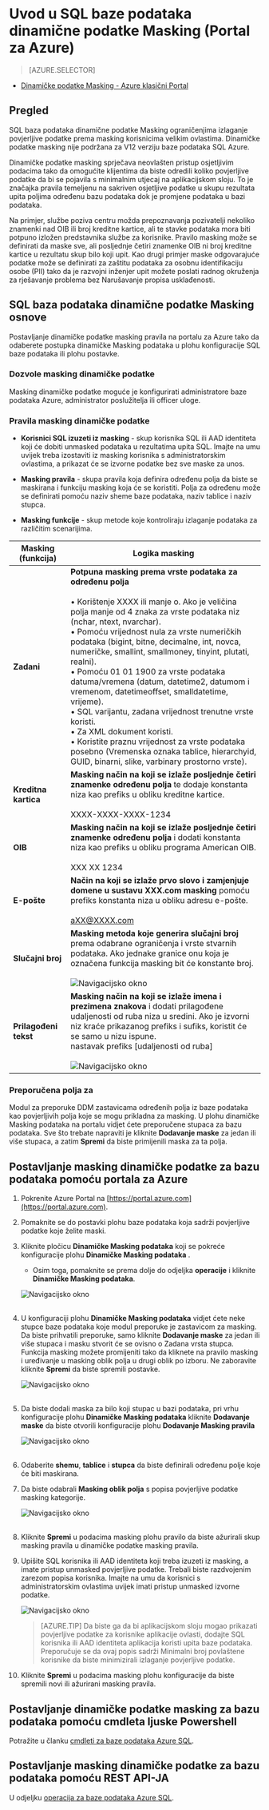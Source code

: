 <properties
   pageTitle="Uvod u SQL baze podataka dinamične podatke Masking (Portal za Azure)"
   description="Upute za početak rada s SQL baza podataka dinamične podatke Masking na portalu za Azure"
   services="sql-database"
   documentationCenter=""
   authors="ronitr"
   manager="jhubbard"
   editor="v-romcal"/>

<tags
   ms.service="sql-database"
   ms.devlang="NA"
   ms.topic="article"
   ms.tgt_pltfrm="NA"
   ms.workload="data-services"
   ms.date="07/10/2016"
   ms.author="ronitr; ronmat; v-romcal; sstein"/>


# <a name="get-started-with-sql-database-dynamic-data-masking-azure-portal"></a>Uvod u SQL baze podataka dinamične podatke Masking (Portal za Azure)

> [AZURE.SELECTOR]
- [Dinamičke podatke Masking - Azure klasični Portal](sql-database-dynamic-data-masking-get-started-portal.md)

## <a name="overview"></a>Pregled

SQL baza podataka dinamične podatke Masking ograničenjima izlaganje povjerljive podatke prema masking korisnicima velikim ovlastima. Dinamičke podatke masking nije podržana za V12 verziju baze podataka SQL Azure.

Dinamičke podatke masking sprječava neovlašten pristup osjetljivim podacima tako da omogućite klijentima da biste odredili koliko povjerljive podatke da bi se pojavila s minimalnim utjecaj na aplikacijskom sloju. To je značajka pravila temeljenu na sakriven osjetljive podatke u skupu rezultata upita poljima određenu bazu podataka dok je promjene podataka u bazi podataka.

Na primjer, službe poziva centru možda prepoznavanja pozivatelji nekoliko znamenki nad OIB ili broj kreditne kartice, ali te stavke podataka mora biti potpuno izložen predstavnika službe za korisnike. Pravilo masking može se definirati da maske sve, ali posljednje četiri znamenke OIB ni broj kreditne kartice u rezultatu skup bilo koji upit. Kao drugi primjer maske odgovarajuće podatke može se definirati za zaštitu podataka za osobnu identifikaciju osobe (PII) tako da je razvojni inženjer upit možete poslati radnog okruženja za rješavanje problema bez Narušavanje propisa usklađenosti.

## <a name="sql-database-dynamic-data-masking-basics"></a>SQL baza podataka dinamične podatke Masking osnove

Postavljanje dinamičke podatke masking pravila na portalu za Azure tako da odaberete postupka dinamičke Masking podataka u plohu konfiguracije SQL baze podataka ili plohu postavke.


### <a name="dynamic-data-masking-permissions"></a>Dozvole masking dinamičke podatke

Masking dinamičke podatke moguće je konfigurirati administratore baze podataka Azure, administrator poslužitelja ili officer uloge.

### <a name="dynamic-data-masking-policy"></a>Pravila masking dinamičke podatke

* **Korisnici SQL izuzeti iz masking** - skup korisnika SQL ili AAD identiteta koji će dobiti unmasked podataka u rezultatima upita SQL. Imajte na umu uvijek treba izostaviti iz masking korisnika s administratorskim ovlastima, a prikazat će se izvorne podatke bez sve maske za unos.

* **Masking pravila** - skupa pravila koja definira određenu polja da biste se maskirana i funkciju masking koja će se koristiti. Polja za određenu može se definirati pomoću naziv sheme baze podataka, naziv tablice i naziv stupca.

* **Masking funkcije** - skup metode koje kontroliraju izlaganje podataka za različitim scenarijima.

| Masking (funkcija) | Logika masking |
|----------|---------------|
| **Zadani**  |**Potpuna masking prema vrste podataka za određenu polja**<br/><br/>• Korištenje XXXX ili manje o. Ako je veličina polja manje od 4 znaka za vrste podataka niz (nchar, ntext, nvarchar).<br/>• Pomoću vrijednost nula za vrste numeričkih podataka (bigint, bitne, decimalne, int, novca, numeričke, smallint, smallmoney, tinyint, plutati, realni).<br/>• Pomoću 01 01 1900 za vrste podataka datuma/vremena (datum, datetime2, datumom i vremenom, datetimeoffset, smalldatetime, vrijeme).<br/>• SQL varijantu, zadana vrijednost trenutne vrste koristi.<br/>• Za XML dokument <masked/> koristi.<br/>• Koristite praznu vrijednost za vrste podataka posebno (Vremenska oznaka tablice, hierarchyid, GUID, binarni, slike, varbinary prostorno vrste).
| **Kreditna kartica** |**Masking način na koji se izlaže posljednje četiri znamenke određenu polja** te dodaje konstanta niza kao prefiks u obliku kreditne kartice.<br/><br/>XXXX-XXXX-XXXX-1234|
| **OIB** |**Masking način na koji se izlaže posljednje četiri znamenke određenu polja** i dodati konstanta niza kao prefiks u obliku programa American OIB.<br/><br/>XXX XX 1234 |
| **E-pošte** | **Način na koji se izlaže prvo slovo i zamjenjuje domene u sustavu XXX.com masking** pomoću prefiks konstanta niza u obliku adresu e-pošte.<br/><br/>aXX@XXXX.com |
| **Slučajni broj** | **Masking metoda koje generira slučajni broj** prema odabrane ograničenja i vrste stvarnih podataka. Ako jednake granice onu koja je označena funkcija masking bit će konstante broj.<br/><br/>![Navigacijsko okno](./media/sql-database-dynamic-data-masking-get-started/1_DDM_Random_number.png) |
| **Prilagođeni tekst** | **Masking način na koji se izlaže imena i prezimena znakova** i dodati prilagođene udaljenosti od ruba niza u sredini. Ako je izvorni niz kraće prikazanog prefiks i sufiks, koristit će se samo u nizu ispune. <br/>nastavak prefiks [udaljenosti od ruba]<br/><br/>![Navigacijsko okno](./media/sql-database-dynamic-data-masking-get-started/2_DDM_Custom_text.png) |


<a name="Anchor1"></a>
### <a name="recommended-fields-to-mask"></a>Preporučena polja za

Modul za preporuke DDM zastavicama određenih polja iz baze podataka kao povjerljivih polja koje se mogu prikladna za masking. U plohu dinamičke Masking podataka na portalu vidjet ćete preporučene stupaca za bazu podataka. Sve što trebate napraviti je kliknite **Dodavanje maske** za jedan ili više stupaca, a zatim **Spremi** da biste primijenili maska za ta polja.

## <a name="set-up-dynamic-data-masking-for-your-database-using-the-azure-portal"></a>Postavljanje masking dinamičke podatke za bazu podataka pomoću portala za Azure

1. Pokrenite Azure Portal na [https://portal.azure.com](https://portal.azure.com).

2. Pomaknite se do postavki plohu baze podataka koja sadrži povjerljive podatke koje želite maski.

3. Kliknite pločicu **Dinamičke Masking podataka** koji se pokreće konfiguracije plohu **Dinamičke Masking podataka** .

    * Osim toga, pomaknite se prema dolje do odjeljka **operacije** i kliknite **Dinamičke Masking podataka**.

    ![Navigacijsko okno](./media/sql-database-dynamic-data-masking-get-started/4_ddm_settings_tile.png)<br/><br/>


4. U konfiguraciji plohu **Dinamičke Masking podataka** vidjet ćete neke stupce baze podataka koje modul preporuke je zastavicom za masking. Da biste prihvatili preporuke, samo kliknite **Dodavanje maske** za jedan ili više stupaca i masku stvorit će se ovisno o Zadana vrsta stupca. Funkcija masking možete promijeniti tako da kliknete na pravilo masking i uređivanje u masking oblik polja u drugi oblik po izboru. Ne zaboravite kliknite **Spremi** da biste spremili postavke.

    ![Navigacijsko okno](./media/sql-database-dynamic-data-masking-get-started/5_ddm_recommendations.png)<br/><br/>


5. Da biste dodali maska za bilo koji stupac u bazi podataka, pri vrhu konfiguracije plohu **Dinamičke Masking podataka** kliknite **Dodavanje maske** da biste otvorili konfiguracije plohu **Dodavanje Masking pravila**

    ![Navigacijsko okno](./media/sql-database-dynamic-data-masking-get-started/6_ddm_add_mask.png)<br/><br/>

6. Odaberite **shemu**, **tablice** i **stupca** da biste definirali određenu polje koje će biti maskirana.

7. Da biste odabrali **Masking oblik polja** s popisa povjerljive podatke masking kategorije.

    ![Navigacijsko okno](./media/sql-database-dynamic-data-masking-get-started/7_ddm_mask_field_format.png)<br/><br/>     

8. Kliknite **Spremi** u podacima masking plohu pravilo da biste ažurirali skup masking pravila u dinamičke podatke masking pravila.

9. Upišite SQL korisnika ili AAD identiteta koji treba izuzeti iz masking, a imate pristup unmasked povjerljive podatke. Trebali biste razdvojenim zarezom popisa korisnika. Imajte na umu da korisnici s administratorskim ovlastima uvijek imati pristup unmasked izvorne podatke.

    ![Navigacijsko okno](./media/sql-database-dynamic-data-masking-get-started/8_ddm_excluded_users.png)

    >[AZURE.TIP] Da biste ga da bi aplikacijskom sloju mogao prikazati povjerljive podatke za korisnike aplikacije ovlasti, dodajte SQL korisnika ili AAD identiteta aplikacija koristi upita baze podataka. Preporučuje se da ovaj popis sadrži Minimalni broj povlaštene korisnike da biste minimizirali izlaganje povjerljive podatke.

10. Kliknite **Spremi** u podacima masking plohu konfiguracije da biste spremili novi ili ažurirani masking pravila.

## <a name="set-up-dynamic-data-masking-for-your-database-using-powershell-cmdlets"></a>Postavljanje dinamičke podatke masking za bazu podataka pomoću cmdleta ljuske Powershell

Potražite u članku [cmdleti za baze podataka Azure SQL](https://msdn.microsoft.com/library/azure/mt574084.aspx).


## <a name="set-up-dynamic-data-masking-for-your-database-using-rest-api"></a>Postavljanje masking dinamičke podatke za bazu podataka pomoću REST API-JA

U odjeljku [operacija za baze podataka Azure SQL](https://msdn.microsoft.com/library/dn505719.aspx).
